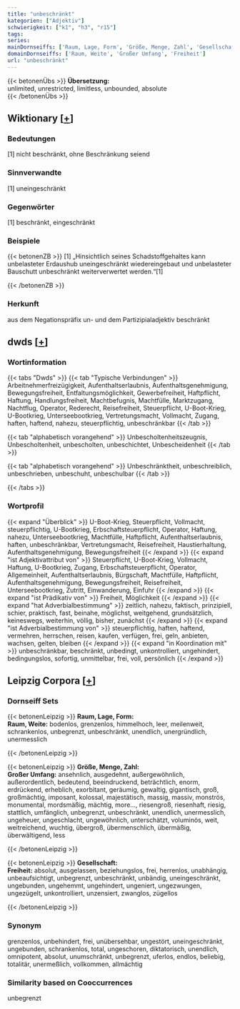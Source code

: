 ```yaml
---
title: "unbeschränkt"
kategorien: ["Adjektiv"]
schwierigkeit: ["k1", "h3", "r15"]
tags:
series:
mainDornseiffs: ['Raum, Lage, Form', 'Größe, Menge, Zahl', 'Gesellschaft']
domainDornseiffs: ['Raum, Weite', 'Großer Umfang', 'Freiheit']
url: "unbeschränkt"
---
```


{{< betonenÜbs >}}
**Übersetzung:**  
unlimited, unrestricted, limitless, unbounded, absolute  
{{< /betonenÜbs >}}

## Wiktionary [[+](https://de.wiktionary.org/wiki/unbeschränkt)]

### Bedeutungen
[1] nicht beschränkt, ohne Beschränkung seiend  

### Sinnverwandte
[1] uneingeschränkt  

### Gegenwörter
[1] beschränkt, eingeschränkt  

### Beispiele
{{< betonenZB >}}
[1] „Hinsichtlich seines Schadstoffgehaltes kann unbelasteter Erdaushub uneingeschränkt wiedereingebaut und unbelasteter Bauschutt unbeschränkt weiterverwertet werden.“[1]  

{{< /betonenZB >}}
### Herkunft
aus dem Negationspräfix un- und dem Partizipialadjektiv beschränkt  



## dwds [[+](https://www.dwds.de/wb/unbeschränkt)]

### Wortinformation
{{< tabs "Dwds" >}}
{{< tab "Typische Verbindungen" >}}
Arbeitnehmerfreizügigkeit, Aufenthaltserlaubnis, Aufenthaltsgenehmigung, Bewegungsfreiheit, Entfaltungsmöglichkeit, Gewerbefreiheit, Haftpflicht, Haftung, Handlungsfreiheit, Machtbefugnis, Machtfülle, Marktzugang, Nachtflug, Operator, Rederecht, Reisefreiheit, Steuerpflicht, U-Boot-Krieg, U-Bootkrieg, Unterseebootkrieg, Vertretungsmacht, Vollmacht, Zugang, haften, haftend, nahezu, steuerpflichtig, unbeschränkbar
{{< /tab >}}

{{< tab "alphabetisch vorangehend" >}}
Unbescholtenheitszeugnis, Unbescholtenheit, unbescholten, unbeschichtet, Unbescheidenheit
{{< /tab >}}

{{< tab "alphabetisch vorangehend" >}}
Unbeschränktheit, unbeschreiblich, unbeschrieben, unbeschuht, unbeschulbar
{{< /tab >}}

{{< /tabs >}}

### Wortprofil
{{< expand "Überblick" >}} U-Boot-Krieg, Steuerpflicht, Vollmacht, steuerpflichtig, U-Bootkrieg, Erbschaftsteuerpflicht, Operator, Haftung, nahezu, Unterseebootkrieg, Machtfülle, Haftpflicht, Aufenthaltserlaubnis, haften, unbeschränkbar, Vertretungsmacht, Reisefreiheit, Haustierhaltung, Aufenthaltsgenehmigung, Bewegungsfreiheit {{< /expand >}}
{{< expand "ist Adjektivattribut von" >}} Steuerpflicht, U-Boot-Krieg, Vollmacht, Haftung, U-Bootkrieg, Zugang, Erbschaftsteuerpflicht, Operator, Allgemeinheit, Aufenthaltserlaubnis, Bürgschaft, Machtfülle, Haftpflicht, Aufenthaltsgenehmigung, Bewegungsfreiheit, Reisefreiheit, Unterseebootkrieg, Zutritt, Einwanderung, Einfuhr {{< /expand >}}
{{< expand "ist Prädikativ von" >}} Freiheit, Möglichkeit {{< /expand >}}
{{< expand "hat Adverbialbestimmung" >}} zeitlich, nahezu, faktisch, prinzipiell, schier, praktisch, fast, beinahe, möglichst, weitgehend, grundsätzlich, keineswegs, weiterhin, völlig, bisher, zunächst {{< /expand >}}
{{< expand "ist Adverbialbestimmung von" >}} steuerpflichtig, haften, haftend, vermehren, herrschen, reisen, kaufen, verfügen, frei, geln, anbieten, wachsen, gelten, bleiben {{< /expand >}}
{{< expand "in Koordination mit" >}} unbeschränkbar, beschränkt, unbedingt, unkontrolliert, ungehindert, bedingungslos, sofortig, unmittelbar, frei, voll, persönlich {{< /expand >}}

## Leipzig Corpora [[+](https://corpora.uni-leipzig.de/en/res?word=unbeschränkt&corpusId=deu_newscrawl-public_2018)]

### Dornseiff Sets
{{< betonenLeipzig >}}
**Raum, Lage, Form:**  
**Raum, Weite:** bodenlos, grenzenlos, himmelhoch, leer, meilenweit, schrankenlos, unbegrenzt, unbeschränkt, unendlich, unergründlich, unermesslich  

{{< /betonenLeipzig >}}


{{< betonenLeipzig >}}
**Größe, Menge, Zahl:**  
**Großer Umfang:** ansehnlich, ausgedehnt, außergewöhnlich, außerordentlich, bedeutend, beeindruckend, beträchtlich, enorm, erdrückend, erheblich, exorbitant, geräumig, gewaltig, gigantisch, groß, großmächtig, imposant, kolossal, majestätisch, massig, massiv, monströs, monumental, mordsmäßig, mächtig, more..., riesengroß, riesenhaft, riesig, stattlich, umfänglich, unbegrenzt, unbeschränkt, unendlich, unermesslich, ungeheuer, ungeschlacht, ungewöhnlich, unterschätzt, voluminös, weit, weitreichend, wuchtig, übergroß, übermenschlich, übermäßig, überwältigend, less  

{{< /betonenLeipzig >}}


{{< betonenLeipzig >}}
**Gesellschaft:**  
**Freiheit:** absolut, ausgelassen, beziehungslos, frei, herrenlos, unabhängig, unbeaufsichtigt, unbegrenzt, unbeschränkt, unbändig, uneingeschränkt, ungebunden, ungehemmt, ungehindert, ungeniert, ungezwungen, ungezügelt, unkontrolliert, unzensiert, zwanglos, zügellos  

{{< /betonenLeipzig >}}

### Synonym
grenzenlos, unbehindert, frei, unübersehbar, ungestört, uneingeschränkt, ungebunden, schrankenlos, total, ungeschoren, diktatorisch, unendlich, omnipotent, absolut, unumschränkt, unbegrenzt, uferlos, endlos, beliebig, totalitär, unermeßlich, vollkommen, allmächtig


### Similarity based on Cooccurrences
unbegrenzt

